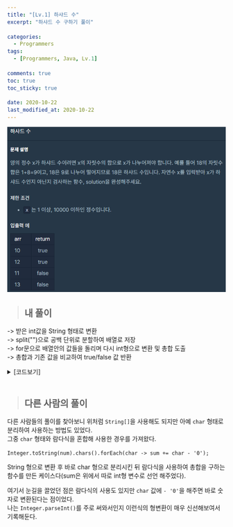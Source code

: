 ```yaml
---
title: "[Lv.1] 하샤드 수"
excerpt: "하샤드 수 구하기 풀이"

categories:
  - Programmers
tags:
  - [Programmers, Java, Lv.1]

comments: true
toc: true
toc_sticky: true

date: 2020-10-22
last_modified_at: 2020-10-22
---
```


<p align="center">
  <img width="calc(100% - #{$right-sidebar-width-narrow})" height="auto" src="/assets/images/programmers/harshad.PNG">
</p>

> ## 내 풀이

-> 받은 int값을 String 형태로 변환  
-> split("")으로 공백 단위로 분할하여 배열로 저장  
-> for문으로 배열안의 값들을 돌리며 다시 int형으로 변환 및 총합 도출  
-> 총합과 기존 값을 비교하여 true/false 값 반환

<details class="no-arrow" markdown="1">
<summary>[코드보기]</summary>

```java

class Solution {
    public boolean solution(int x) {

        String[] array = Integer.toString(x).split("");

        int sum =0;

        for(String str : array){
            int num = Integer.parseInt(str);
            sum += num;
        }

        return x % sum == 0;
    }
}
```

</details>

<br>

> ## 다른 사람의 풀이

다른 사람들의 풀이를 찾아보니 위처럼 `String[]`을 사용해도 되지만 아예 `char` 형태로 분리하여 사용하는 방법도 있었다.  
그중 `char` 형태와 람다식을 혼합해 사용한 경우를 가져왔다.

`Integer.toString(num).chars().forEach(char -> sum += char - '0');`

String 형으로 변환 후 바로 char 형으로 분리시킨 뒤 람다식을 사용하여 총합을 구하는 함수를 만든 케이스다(sum은 위에서 따로 int형 변수로 선언 해주었다).

여기서 눈길을 끌었던 점은 람다식의 사용도 있지만 `char` 값에 `- '0'`을 해주면 바로 숫자로 변환된다는 점이었다.  
나는 `Integer.parseInt()`를 주로 써와서인지 이런식의 형변환이 매우 신선해보여서 기록해둔다.
